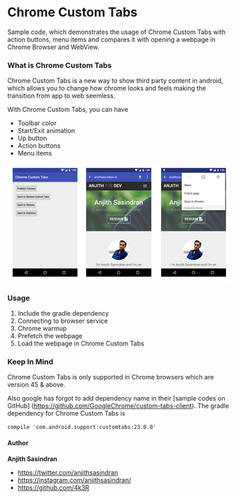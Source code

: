 # Chrome Custom Tabs

Sample code, which demonstrates the usage of Chrome Custom Tabs with action buttons,
menu items and compares it with opening a webpage in Chrome Browser and WebView. 

### What is Chrome Custom Tabs

Chrome Custom Tabs is a new way to show third party content in android, which
allows you to change how chrome looks and feels making the transition from app
to web seemless.

With Chrome Custom Tabs, you can have

- Toolbar color
- Start/Exit animation
- Up button
- Action buttons
- Menu items

![Sample preview of Chrome Custom Tabs](/screenshot/preview.png)

### Usage

1. Include the gradle dependency
2. Connecting to browser service
3. Chrome warmup
4. Prefetch the webpage
5. Load the webpage in Chrome Custom Tabs

### Keep In Mind

Chrome Custom Tabs is only supported in Chrome browsers which are version 45 & above. 

Also google has forgot to add dependency name in their [sample codes on GitHub]
(https://github.com/GoogleChrome/custom-tabs-client).
The gradle dependency for Chrome Custom Tabs is
```
compile 'com.android.support:customtabs:23.0.0'
```

#### Author
**Anjith Sasindran**
- https://twitter.com/anjithsasindran
- https://instagram.com/anjithsasindran/
- https://github.com/4k3R
